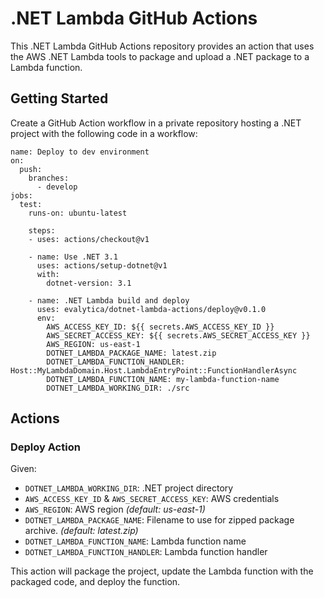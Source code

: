 # .NET Lambda GitHub Actions
This .NET Lambda GitHub Actions repository provides an action that uses the AWS .NET Lambda tools to package and upload a .NET package to a Lambda function.

## Getting Started

Create a GitHub Action workflow in a private repository hosting a .NET project with the following code in a workflow:

```
name: Deploy to dev environment
on:
  push:
    branches:
      - develop
jobs:
  test:
    runs-on: ubuntu-latest

    steps:
    - uses: actions/checkout@v1

    - name: Use .NET 3.1
      uses: actions/setup-dotnet@v1
      with:
        dotnet-version: 3.1

    - name: .NET Lambda build and deploy
      uses: evalytica/dotnet-lambda-actions/deploy@v0.1.0
      env:
        AWS_ACCESS_KEY_ID: ${{ secrets.AWS_ACCESS_KEY_ID }}
        AWS_SECRET_ACCESS_KEY: ${{ secrets.AWS_SECRET_ACCESS_KEY }}
        AWS_REGION: us-east-1
        DOTNET_LAMBDA_PACKAGE_NAME: latest.zip
        DOTNET_LAMBDA_FUNCTION_HANDLER: Host::MyLambdaDomain.Host.LambdaEntryPoint::FunctionHandlerAsync
        DOTNET_LAMBDA_FUNCTION_NAME: my-lambda-function-name
        DOTNET_LAMBDA_WORKING_DIR: ./src
```

## Actions

### Deploy Action

Given:

* `DOTNET_LAMBDA_WORKING_DIR`: .NET project directory
* `AWS_ACCESS_KEY_ID` & `AWS_SECRET_ACCESS_KEY`: AWS credentials
* `AWS_REGION`: AWS region *(default: us-east-1)*
* `DOTNET_LAMBDA_PACKAGE_NAME`: Filename to use for zipped package archive. *(default: latest.zip)*
* `DOTNET_LAMBDA_FUNCTION_NAME`: Lambda function name
* `DOTNET_LAMBDA_FUNCTION_HANDLER`: Lambda function handler

This action will package the project, update the Lambda function with the packaged code, and deploy the function.
